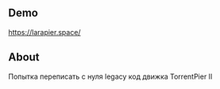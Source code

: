 ## Demo

https://larapier.space/

## About
Попытка переписать с нуля legacy код движка TorrentPier II

